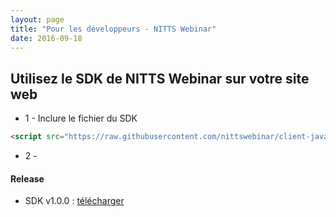 ```yaml
---
layout: page
title: "Pour les développeurs - NITTS Webinar"
date: 2016-09-18
---
```


## Utilisez le SDK de NITTS Webinar sur votre site web

* 1 - Inclure le fichier du SDK
```html
<script src="https://raw.githubusercontent.com/nittswebinar/client-javascript-sdk/master/index.min.js"></script>
```

* 2 - 


#### Release
* SDK v1.0.0 : [télécharger](https://raw.githubusercontent.com/nittswebinar/client-javascript-sdk/master/index.min.js)

